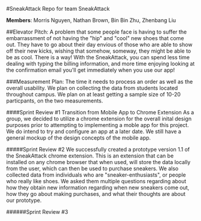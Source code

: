 #SneakAttack
Repo for team SneakAttack

**Members**: Morris Nguyen, Nathan Brown, Bin Bin Zhu, Zhenbang Liu

##Elevator Pitch:
A problem that some people face is having to suffer the embarrassment of not having the "hip" and "cool" new shoes that come out. They have to go about their day envious of those who are able to show off their new kicks, wishing that somehow, someway, they might be able to be as cool. There is a way! With the SneakAttack, you can spend less time dealing with typing the billing information, and more time enjoying looking at the confirmation email you'll get immediately when you use our app!

###Measurement Plan:
The time it needs to process an order as well as the overall usability. We plan on collecting the data from students located throughout campus. We plan on at least getting a sample size of 10-20 particpants, on the two measurements.


####Sprint Review #1
Transition from Mobile App to Chrome Extension
As a group, we decided to utilize a chrome extension for the overall inital design purposes prior to attempting to implementing a moble app for this project. We do intend to try and configure an app at a later date. We still have a general mockup of the design concepts of the mobile app.

#####Sprint Review #2
We successfully created a prototype version 1.1 of the SneakAttack chrome extension. This is an extension that can be installed on any chrome browser that when used, will store the data locally from the user, which can then be used to purchase sneakers.
We also collected data from individuals who are "sneaker-enthusiasts", or people who really like shoes. We asked them multiple questions regarding about how they obtain new information regarding when new sneakers come out, how they go about making purchases, and what their thoughts are about our prototype.

######Sprint Review #3

